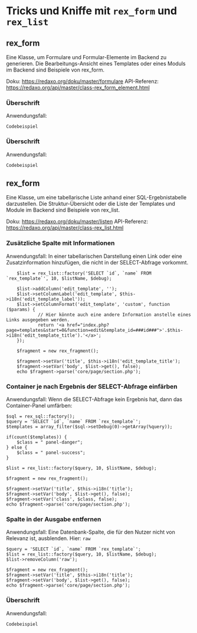 # Tricks und Kniffe mit `rex_form` und `rex_list`

## rex_form

Eine Klasse, um Formulare und Formular-Elemente im Backend zu generieren. Die Bearbeitungs-Ansicht eines Templates oder eines Moduls im Backend sind Beispiele von rex_form.

Doku: https://redaxo.org/doku/master/formulare
API-Referenz: https://redaxo.org/api/master/class-rex_form_element.html

### Überschrift

Anwendungsfall:

```
Codebeispiel
```

### Überschrift

Anwendungsfall:

```
Codebeispiel
```

## rex_form

Eine Klasse, um eine tabellarische Liste anhand einer SQL-Ergebnistabelle darzustellen. Die Struktur-Übersicht oder die Liste der Templates und Module im Backend sind  Beispiele von rex_list.

Doku: https://redaxo.org/doku/master/listen
API-Referenz: https://redaxo.org/api/master/class-rex_list.html

### Zusätzliche Spalte mit Informationen

Anwendungsfall: In einer tabellarischen Darstellung einen Link oder eine Zusatzinformation hinzufügen, die nicht in der SELECT-Abfrage vorkommt.

```
    $list = rex_list::factory('SELECT `id`, `name` FROM `rex_template`', 10, $listName, $debug);

    $list->addColumn('edit_template', '');
    $list->setColumnLabel('edit_template', $this->i18n('edit_template_label'));
    $list->setColumnFormat('edit_template', 'custom', function ($params) {
            // Hier könnte auch eine andere Information anstelle eines Links ausgegeben werden.
            return '<a href="index.php?page=templates&start=0&function=edit&template_id=###id###">'.$this->i18n('edit_template_title').'</a>';
    });
    
    $fragment = new rex_fragment();

    $fragment->setVar('title', $this->i18n('edit_template_title');
    $fragment->setVar('body', $list->get(), false);
    echo $fragment->parse('core/page/section.php');

```

### Container je nach Ergebnis der SELECT-Abfrage einfärben

Anwendungsfall: Wenn die SELECT-Abfrage kein Ergebnis hat, dann das Container-Panel umfärben:

```
$sql = rex_sql::factory();
$query = 'SELECT `id`, `name` FROM `rex_template`';
$templates = array_filter($sql->setDebug(0)->getArray(%query));

if(count($templates)) {
    $class = " panel-danger";
} else {
    $class = " panel-success";
}

$list = rex_list::factory($query, 10, $listName, $debug);

$fragment = new rex_fragment();

$fragment->setVar('title', $this->i18n('title');
$fragment->setVar('body', $list->get(), false);
$fragment->setVar('class', $class, false);
echo $fragment->parse('core/page/section.php');
```

### Spalte in der Ausgabe entfernen

Anwendungsfall: Eine Datenbank-Spalte, die für den Nutzer nicht von Relevanz ist, ausblenden. Hier: `raw`

```
$query = 'SELECT `id`, `name` FROM `rex_template`';
$list = rex_list::factory($query, 10, $listName, $debug);
$list->removeColumn('raw');

$fragment = new rex_fragment();
$fragment->setVar('title', $this->i18n('title');
$fragment->setVar('body', $list->get(), false);
echo $fragment->parse('core/page/section.php');
```

### Überschrift

Anwendungsfall:

```
Codebeispiel
```

